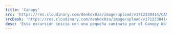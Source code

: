 ```yaml
---
title: 'Canopy'
src: 'https://res.cloudinary.com/denkdx0za/image/upload/v1712330414/CANOPY_Mesa-de-trabajo-1_y8uikg.png'
srcDesk: 'https://res.cloudinary.com/denkdx0za/image/upload/v1712330414/CANOPY_Mesa-de-trabajo-1_y8uikg.png'
desc: 'Esta excursión inicia con una pequeña caminata por el Canopy Walk-Way que nos permitirá apreciar la naturaleza y tendremos una vista panorámica del Río Madre de Dios. Retornaremos al Lodge para disfrutar del desayuno y posteriormente tomar el vuelo a Lima.'
---
```



